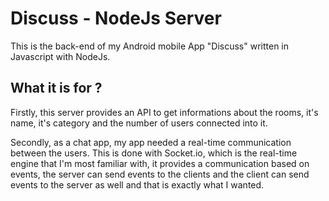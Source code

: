 # Discuss - NodeJs Server

This is the back-end of my Android mobile App "Discuss" written in Javascript with NodeJs.

## What it is for ?
Firstly, this server provides an API to get informations about the rooms, it's name, it's category and the number of users connected into it.
 
Secondly, as a chat app, my app needed a real-time communication between the users. This is done with Socket.io, which is the real-time engine that I'm most familiar with, it provides a communication based on events, the server can send events to the clients and the client can send events to the server as well and that is exactly what I wanted.
  
